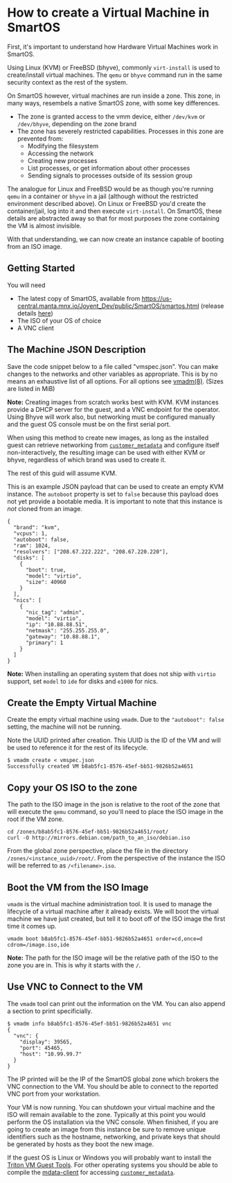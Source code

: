 # How to create a Virtual Machine in SmartOS

First, it's important to understand how Hardware Virtual Machines work in
SmartOS.

Using Linux (KVM) or FreeBSD (bhyve), commonly `virt-install` is used to
create/install virtual machines. The `qemu` or `bhyve` command run in the same
security context as the rest of the system.

On SmartOS however, virtual machines are run inside a zone. This zone, in many
ways, resembels a native SmartOS zone, with some key differences.

* The zone is granted access to the vmm device, either `/dev/kvm` or
  `/dev/bhyve`, depending on the zone brand
* The zone has severely restricted capabilities. Processes in this zone are
  prevented from:
    * Modifying the filesystem
    * Accessing the network
    * Creating new processes
    * List processes, or get information about other processes
    * Sending signals to processes outside of its session group

The analogue for Linux and FreeBSD would be as though you're running `qemu`
in a container or `bhyve` in a jail (although without the restricted
environment described above). On Linux or FreeBSD you'd create the
container/jail, log into it and then execute `virt-install`. On SmartOS, these
details are abstracted away so that for most purposes the zone containing the
VM is almost invisible.

With that understanding, we can now create an instance capable of booting
from an ISO image.

## Getting Started

You will need

* The latest copy of SmartOS, available from
  <https://us-central.manta.mnx.io/Joyent_Dev/public/SmartOS/smartos.html>
  (release details [here](download-smartos.md))
* The ISO of your OS of choice
* A VNC client

## The Machine JSON Description

Save the code snippet below to a file called "vmspec.json". You can make
changes to the networks and other variables as appropriate. This is by
no means an exhaustive list of all options. For all options see
[vmadm(8)](https://smartos.org/man/8/vmadm). (Sizes are listed in MiB)

**Note:** Creating images from scratch works best with KVM. KVM instances
provide a DHCP server for the guest, and a VNC endpoint for the operator.
Using Bhyve will work also, but networking must be configured manually and
the guest OS console must be on the first serial port.

When using this method to create new images, as long as the installed guest
can retrieve networking from [`customer_metadata`][mdata] and configure itself
non-interactively, the resulting image can be used with either KVM or bhyve,
regardless of which brand was used to create it.

The rest of this guid will assume KVM.

[mdata]: customer_metadata.md

This is an example JSON payload that can be used to create an empty KVM
instance. The `autoboot` property is set to `false` because this payload
does not yet provide a bootable media. It is important to note that this
instance is *not* cloned from an image.

    {
      "brand": "kvm",
      "vcpus": 1,
      "autoboot": false,
      "ram": 1024,
      "resolvers": ["208.67.222.222", "208.67.220.220"],
      "disks": [
        {
          "boot": true,
          "model": "virtio",
          "size": 40960
        }
      ],
      "nics": [
        {
          "nic_tag": "admin",
          "model": "virtio",
          "ip": "10.88.88.51",
          "netmask": "255.255.255.0",
          "gateway": "10.88.88.1",
          "primary": 1
        }
      ]
    }

**Note:** When installing an operating system that does not ship with `virtio`
support, set `model` to `ide` for disks and `e1000` for nics.

## Create the Empty Virtual Machine

Create the empty virtual machine using `vmadm`. Due to the `"autoboot": false`
setting, the machine will not be running.

Note the UUID printed after creation. This UUID is the ID of the VM and will
be used to reference it for the rest of its lifecycle.

    $ vmadm create < vmspec.json
    Successfully created VM b8ab5fc1-8576-45ef-bb51-9826b52a4651

## Copy your OS ISO to the zone

The path to the ISO image in the json is relative to the root of the zone that
will execute the `qemu` command, so you'll need to place the ISO image in the
root if the VM zone.

    cd /zones/b8ab5fc1-8576-45ef-bb51-9826b52a4651/root/
    curl -O http://mirrors.debian.com/path_to_an_iso/debian.iso

From the global zone perspective, place the file in the directory
`/zones/<instance_uuid>/root/`. From the perspective of the instance the ISO
will be referred to as `/<filename>.iso`.

## Boot the VM from the ISO Image

`vmadm` is the virtual machine administration tool. It is used to manage
the lifecycle of a virtual machine after it already exists. We will boot
the virtual machine we have just created, but tell it to boot off of the
ISO image the first time it comes up.

    vmadm boot b8ab5fc1-8576-45ef-bb51-9826b52a4651 order=cd,once=d cdrom=/image.iso,ide

**Note:** The path for the ISO image will be the relative path of the ISO to
the zone you are in. This is why it starts with the `/`.

## Use VNC to Connect to the VM

The `vmadm` tool can print out the information on the VM. You can also
append a section to print specificially.

    $ vmadm info b8ab5fc1-8576-45ef-bb51-9826b52a4651 vnc
    {
      "vnc": {
        "display": 39565,
        "port": 45465,
        "host": "10.99.99.7"
      }
    }

The IP printed will be the IP of the SmartOS global zone which brokers the
VNC connection to the VM. You should be able to connect to the reported VNC
port from your workstation.

Your VM is now running. You can shutdown your virtual machine and the ISO
will remain available to the zone. Typically at this point you would perform
the OS installation via the VNC console. When finished, if you are going to
create an image from this instance be sure to remove unique identifiers
such as the hostname, networking, and private keys that should be generated
by hosts as they boot the new image.

If the guest OS is Linux or Windows you will probably want to install the
[Triton VM Guest Tools][vm-tools]. For other operating systems you should be
able to compile the [mdata-client][md-client] for accessing
[`customer_metadata`][mdata].

[vm-tools]: https://github.com/TritonDataCenter/sdc-vmtools
[md-client]: https://github.com/TritonDataCenter/mdata-client
